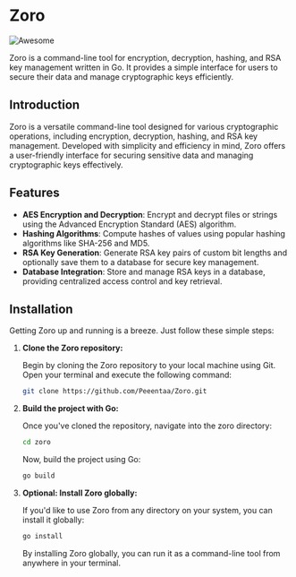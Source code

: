 # Zoro
![Awesome](https://awesome.re/badge.svg)

Zoro is a command-line tool for encryption, decryption, hashing, and RSA key management written in Go. It provides a simple interface for users to secure their data and manage cryptographic keys efficiently.

## Introduction

Zoro is a versatile command-line tool designed for various cryptographic operations, including encryption, decryption, hashing, and RSA key management. Developed with simplicity and efficiency in mind, Zoro offers a user-friendly interface for securing sensitive data and managing cryptographic keys effectively.

## Features

- **AES Encryption and Decryption**: Encrypt and decrypt files or strings using the Advanced Encryption Standard (AES) algorithm.
- **Hashing Algorithms**: Compute hashes of values using popular hashing algorithms like SHA-256 and MD5.
- **RSA Key Generation**: Generate RSA key pairs of custom bit lengths and optionally save them to a database for secure key management.
- **Database Integration**: Store and manage RSA keys in a database, providing centralized access control and key retrieval.

## Installation

Getting Zoro up and running is a breeze. Just follow these simple steps:

1. **Clone the Zoro repository:**

   Begin by cloning the Zoro repository to your local machine using Git. Open your terminal and execute the following command:

   ```bash
   git clone https://github.com/Peeentaa/Zoro.git
   ```
   
2.  **Build the project with Go:**

    Once you've cloned the repository, navigate into the zoro directory:

    ```bash
    cd zoro
    ```

    Now, build the project using Go:

    ```bash
    go build
    ```

3. **Optional: Install Zoro globally:**

    If you'd like to use Zoro from any directory on your system, you can install it globally:

    ```bash
    go install
    ```
   By installing Zoro globally, you can run it as a command-line tool from anywhere in your terminal.
